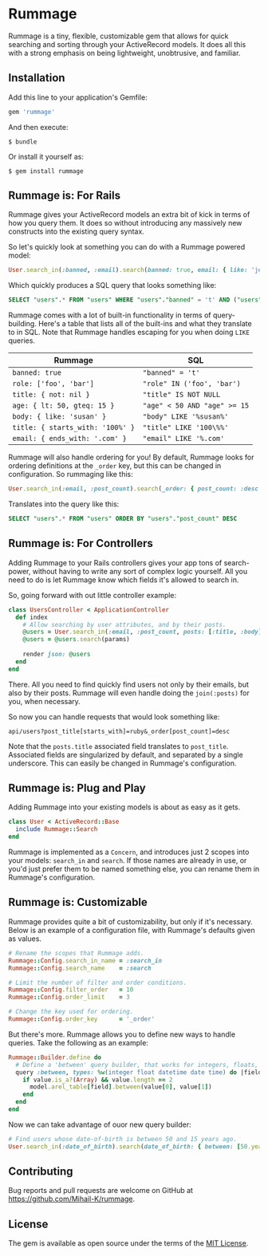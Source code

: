 # Rummage

Rummage is a tiny, flexible, customizable gem that allows for quick searching and sorting through your ActiveRecord models. It does all this with a strong emphasis on being lightweight, unobtrusive, and familiar.

## Installation

Add this line to your application's Gemfile:

```ruby
gem 'rummage'
```

And then execute:

    $ bundle

Or install it yourself as:

    $ gem install rummage

## Rummage is: For Rails

Rummage gives your ActiveRecord models an extra bit of kick in terms of how you query them. It does so without introducing any massively new constructs into the existing query syntax.

So let's quickly look at something you can do with a Rummage powered model:
```ruby
User.search_in(:banned, :email).search(banned: true, email: { like: 'john.smith' })
```

Which quickly produces a SQL query that looks something like:
```sql
SELECT "users".* FROM "users" WHERE "users"."banned" = 't' AND ("users"."email" LIKE '%john.smith%')
```

Rummage comes with a lot of built-in functionality in terms of query-building. Here's a table that lists all of the built-ins and what they translate to in SQL. Note that Rummage handles escaping for you when doing `LIKE` queries.

| Rummage                         | SQL                           |
|---------------------------------|-------------------------------|
|`banned: true`                   | `"banned" = 't'`              |
|`role: ['foo', 'bar']`           | `"role" IN ('foo', 'bar')`    |
|`title: { not: nil }`            | `"title" IS NOT NULL`         |
|`age: { lt: 50, gteq: 15 }`      | `"age" < 50 AND "age" >= 15`  |
|`body: { like: 'susan' }`        | `"body" LIKE '%susan%'`       |
|`title: { starts_with: '100%' }` | `"title" LIKE '100\%%'`       |
|`email: { ends_with: '.com' }`   | `"email" LIKE '%.com'`        |

Rummage will also handle ordering for you! By default, Rummage looks for ordering definitions at the `_order` key, but this can be changed in configuration. So rummaging like this:
```ruby
User.search_in(:email, :post_count).search(_order: { post_count: :desc })
```

Translates into the query like this:
```sql
SELECT "users".* FROM "users" ORDER BY "users"."post_count" DESC
```

## Rummage is: For Controllers

Adding Rummage to your Rails controllers gives your app tons of search-power, without having to write any sort of complex logic yourself. All you need to do is let Rummage know which fields it's allowed to search in.

So, going forward with out little controller example:
```ruby
class UsersController < ApplicationController
  def index
    # Allow searching by user attributes, and by their posts.
    @users = User.search_in(:email, :post_count, posts: [:title, :body])
    @users = @users.search(params)
    
    render json: @users
  end
end
```

There. All you need to find quickly find users not only by their emails, but also by their posts. Rummage will even handle doing the `join(:posts)` for you, when necessary.

So now you can handle requests that would look something like:
```
api/users?post_title[starts_with]=ruby&_order[post_count]=desc
```
Note that the `posts.title` associated field translates to `post_title`. Associated fields are singularized by default, and separated by a single underscore. This can easily be changed in Rummage's configuration.

## Rummage is: Plug and Play

Adding Rummage into your existing models is about as easy as it gets.
```ruby
class User < ActiveRecord::Base
  include Rummage::Search
end
```

Rummage is implemented as a `Concern`, and introduces just 2 scopes into your models: `search_in` and `search`. If those names are already in use, or you'd just prefer them to be named something else, you can rename them in Rummage's configuration.

## Rummage is: Customizable

Rummage provides quite a bit of customizability, but only if it's necessary. Below is an example of a configuration file, with Rummage's defaults given as values.

```ruby
# Rename the scopes that Rummage adds.
Rummage::Config.search_in_name = :search_in
Rummage::Config.search_name    = :search

# Limit the number of filter and order conditions.
Rummage::Config.filter_order   = 10
Rummage::Config.order_limit    = 3

# Change the key used for ordering.
Rummage::Config.order_key      = '_order'
```

But there's more. Rummage allows you to define new ways to handle queries. Take the following as an example:
```ruby
Rummage::Builder.define do
  # Define a 'between' query builder, that works for integers, floats, and dates.
  query :between, types: %w(integer float datetime date time) do |field, value|
    if value.is_a?(Array) && value.length == 2
      model.arel_table[field].between(value[0], value[1])
    end
  end
end
```

Now we can take advantage of ouor new query builder:
```ruby
# Find users whose date-of-birth is between 50 and 15 years ago.
User.search_in(:date_of_birth).search(date_of_birth: { between: [50.years.ago, 15.years.ago] })
```

## Contributing

Bug reports and pull requests are welcome on GitHub at https://github.com/Mihail-K/rummage.


## License

The gem is available as open source under the terms of the [MIT License](http://opensource.org/licenses/MIT).

